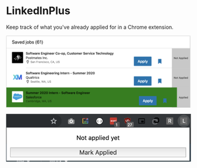 # LinkedInPlus

Keep track of what you've already applied for in a Chrome extension.  

![Dashboard](images/newdashboard.png)

![Popup](images/extension.png)
